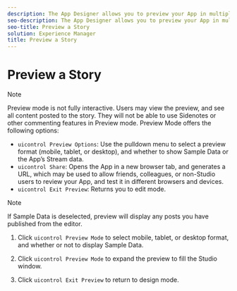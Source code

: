 ```yaml
---
description: The App Designer allows you to preview your App in multiple delivery formats, and with your own or sample data displayed.
seo-description: The App Designer allows you to preview your App in multiple delivery formats, and with your own or sample data displayed.
seo-title: Preview a Story
solution: Experience Manager
title: Preview a Story
---
```


# Preview a Story

>[!NOTE]
>
>Preview mode is not fully interactive. Users may view the preview, and see all content posted to the story. They will not be able to use Sidenotes or other commenting features in Preview mode.
Preview Mode offers the following options:

* `uicontrol Preview Options`: Use the pulldown menu to select a preview format (mobile, tablet, or desktop), and whether to show Sample Data or the App’s Stream data.
* `uicontrol Share`: Opens the App in a new browser tab, and generates a URL, which may be used to allow friends, colleagues, or non-Studio users to review your App, and test it in different browsers and devices.
* `uicontrol Exit Preview`: Returns you to edit mode.
>[!NOTE]
>
>If Sample Data is deselected, preview will display any posts you have published from the editor.
>1. Click `uicontrol Preview Mode` to select mobile, tablet, or desktop format, and whether or not to display Sample Data.
>   
>1. Click `uicontrol Preview Mode` to expand the preview to fill the Studio window.
>   
>1. Click `uicontrol Exit Preview` to return to design mode.
>   
>   
